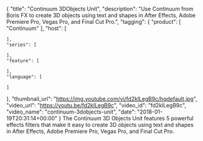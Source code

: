 {
  "title": "Continuum 3DObjects Unit",
  "description": "Use Continuum from Boris FX to create 3D objects using text and shapes in After Effects, Adobe Premiere Pro, Vegas Pro, and Final Cut Pro.",
  "tagging": {
    "product": [
      "Continuum"
    ],
    "host": [

    ],
    "series": [

    ],
    "feature": [

    ],
    "language": [

    ]
  },
  "thumbnail_url": "https://img.youtube.com/vi/fd2klLegB9c/hqdefault.jpg",
  "video_url": "https://youtu.be/fd2klLegB9c",
  "video_id": "fd2klLegB9c",
  "video_name": "continuum-3dobjects-unit",
  "date": "2018-01-19T20:31:14+00:00"
}
The Continuum 3D Objects Unit features 5 powerful effects filters that make it easy to create 3D objects using text and shapes in After Effects, Adobe Premiere Pro, Vegas Pro, and Final Cut Pro.
